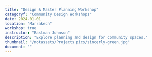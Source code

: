 ```yaml
---
title: "Design & Master Planning Workshop"
categoryf: "Community Design Workshops"
date: 2024-01-01
location: "Marrakech"
workshop: true
instructor: "Eastman Johnson"
description: "Explore planning and design for community spaces."
thumbnail: "/notassets/Projects pics/sincerly-green.jpg"
document: ""
---
```


